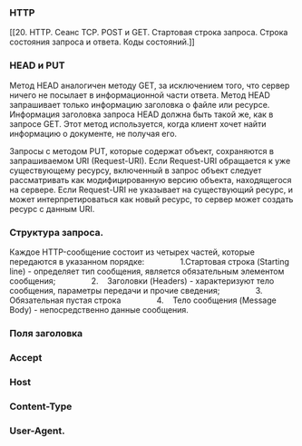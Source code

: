 ### HTTP
[[20. HTTP. Сеанс TCP. POST и GET. Стартовая строка запроса. Строка состояния запроса и ответа. Коды состояний.]]

### HEAD и PUT
Метод HEAD аналогичен методу GET, за исключением того, что сервер ничего не посылает в информационной части ответа. Метод HEAD запрашивает только информацию заголовка о файле или ресурсе. Информация заголовка запроса HEAD должна быть такой же, как в запросе GET. Этот метод используется, когда клиент хочет найти информацию о документе, не получая его.

Запросы с методом PUT, которые содержат объект, сохраняются в запрашиваемом URI (Request-URI). Если Request-URI обращается к уже существующему ресурсу, включенный в запрос объект следует рассматривать как модифицированную версию объекта, находящегося на сервере. Если Request-URI не указывает на существующий ресурс, и может интерпретироваться как новый ресурс, то сервер может создать ресурс с данным URI.

### Структура запроса.
Каждое HTTP-сообщение состоит из четырех частей, которые передаются в указанном порядке:
               1.Стартовая строка (Starting line) - определяет тип сообщения, является обязательным элементом сообщения;
               2.    Заголовки (Headers) - характеризуют тело сообщения, параметры передачи и прочие сведения;
               3.    Обязательная пустая строка
               4.    Тело сообщения (Message Body) - непосредственно данные сообщения.

### Поля заголовка

### Accept
### Host
### Content-Type

### User-Agent.
